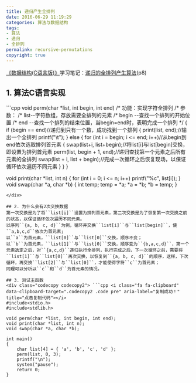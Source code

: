 ```yaml
---
title: 递归产生全排列
date: 2016-06-29 11:19:29
categories: 算法与数据结构
tags:
- 算法
- 递归
- 全排列
permalink: recursive-permutations
copyright: true
---
```

[《数据结构(C语言版)》](https://book.douban.com/subject/1886174/)学习笔记：[递归的全排列产生算法](http://wuxubj.cn/2016/06/29/recursive-permutations/)(p8)
<!--more-->
## 1. 算法C语言实现
<div class="codecopy codecopy1"> ```cpp <i class="fa fa-clipboard" data-clipboard-target=".codecopy1 .code pre" aria-label="复制成功！" title="点击复制代码"></i>
void perm(char *list, int begin, int end)
/* 功能：实现字符全排列
/* 参数：
/*       list--字符数组，存放需要全排列的元素
/*       begin --查找一个排列的开始位置
/*       end   --查找一个排列的结束位置，当begin=end时，表明完成一个排列
*/
{
	if (begin == end)//递归到只有一个数，成功找到一个排列
	{
		print(list, end);//输出一个全排列
		printf("\t");
	}
	else
	{
		for (int i = begin; i <= end; i++)//从begin到end依次选取排列首元素
		{
			swap(list+i, list+begin);//将list[i]与list[begin]交换，即设置为排列首元素
			perm(list, begin + 1, end);//递归查找第一个元素之后所有元素的全排列
			swap(list + i, list + begin);//完成一次循环之后恢复现场，以保证循环依次遍历不同元素
		}
	}
}

void print(char *list, int n)
{
	for (int i = 0; i <= n; i++)
		printf("%c", list[i]);
}
void swap(char *a, char *b)
{
	int temp;
	temp = *a;
	*a = *b;
	*b = temp;
}
```
</div>

## 2. 为什么会有2次交换数据
第一次交换是为了将``list[i]``设置为排列首元素，第二次交换是为了恢复第一次交换之前的状态，以保证循环依次遍历不同元素。
以序列``{a, b, c, d}``为例，循环并交换``list[i]``与``list[begin]``，使``a,b,c,d``依次为首元素;
以``a``为首元素，``list[0]``与``list[0]``交换，顺序不变；
以``b``为首元素，``list[1]``与``list[0]``交换，顺序变为``{b,a,c,d}``，第一个元素选定之后，对``{a,c,d}``递归执行全排列，执行完成之后，下一次循环之前，需要将``list[1]``与``list[0]``再次交换，以恢复到``{a, b, c, d}``的顺序，这样，下次循环，再交换``list[2]``与``list[0]``，才能使得字符``c``为首元素；
同理可以分析以``c``和``d``为首元素的情况。

## 3. 测试主函数
<div class="codecopy codecopy2"> ```cpp <i class="fa fa-clipboard" data-clipboard-target=".codecopy2 .code pre" aria-label="复制成功！" title="点击复制代码"></i>
#include<stdio.h>
#include<stdlib.h>

void perm(char *list, int begin, int end);
void print(char *list, int n);
void swap(char *a, char *b);

int main()
{
	char list[4] = { 'a', 'b', 'c', 'd' };
	perm(list, 0, 3);
	printf("\n");
	system("pause");
	return 0;
}
```
</div>